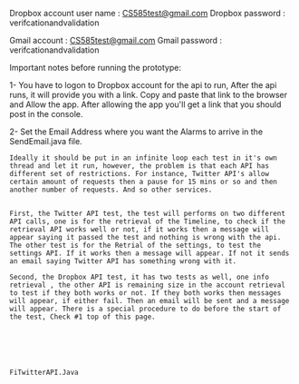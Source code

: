 Dropbox account user name : CS585test@gmail.com
Dropbox password : verifcationandvalidation

Gmail account : CS585test@gmail.com
Gmail password : verifcationandvalidation


Important notes before running the prototype:


1- You have to logon to Dropbox account for the api to run, After the api runs, it will provide you with a link. Copy and paste that link to the browser and Allow the app. After allowing the app you'll get a link that you should post in the console. 

2- Set the Email Address where you want the Alarms to arrive in the SendEmail.java file. 

	Ideally it should be put in an infinite loop each test in it's own thread and let it run, however, the problem is that each API has different set of restrictions. For instance, Twitter API's allow certain amount of requests then a pause for 15 mins or so and then another number of requests. And so other services. 
	
	
	First, the Twitter API test, the test will performs on two different API calls, one is for the retrieval of the Timeline, to check if the retrieval API works well or not, if it works then a message will appear saying it passed the test and nothing is wrong with the api. The other test is for the Retrial of the settings, to test the settings API. If it works then a message will appear. If not it sends an email saying Twitter API has something wrong with it. 
	
	Second, the Dropbox API test, it has two tests as well, one info retrieval , the other API is remaining size in the account retrieval to test if they both works or not. If they both works then messages will appear, if either fail. Then an email will be sent and a message will appear. There is a special procedure to do before the start of the test, Check #1 top of this page.
	
	
	
	
	
	
	FiTwitterAPI.Java